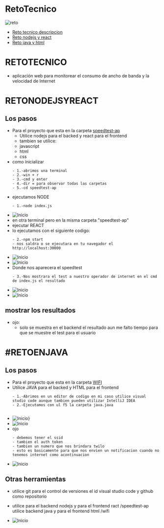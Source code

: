 # RetoTecnico
![reto](/imagenes/reto.png)
- [ Reto tecnico descripcion](#RETOTECNICO)
- [ Reto nodejs y react](#RETONODEJSYREACT)
- [ Reto java y html](#RETOENJAVA)


# RETOTECNICO
- aplicación web para monitorear el consumo de ancho de banda y la velocidad de Internet 

# RETONODEJSYREACT
## Los pasos
- Para el proyecto que esta en la carpeta [speedtest-ap](/speedtest-ap/)
    - Utilice nodejs para el backed y react para el frontend
    - tambien se utilice:
    - javascript
    - html
    - css
- como inicializar
    ```
    - 1.-abrimos una terminal
    - 2.-win + r
    - 3.-cmd y enter
    - 4.-dir = para observar todas las carpetas
    - 5.-cd speedtest-ap
    ```
- ejecutamos NODE
    ```
    - 1.-node index.js
    ```
- ![Inicio](/imagenes/node.png)
 - en otra terminal pero en la misma carpeta "speedtest-ap" 
 - ejecutar REACT
 - lo ejecutamos con el siguiente codigo:
    ```
    - 2.-npm start
    - nos saldra o se ejecutara en tu navegador el http://localhost:30000
    ```
- ![Inicio](/imagenes/npmstart.png)
- ![Inicio](/imagenes/startinf.png)
- Donde nos aparecera el speedtest
    ```
    - 3.-Nos mostrara el test a nuestro operador de internet en el cmd de index.js el resultado
    ```
- ![Inicio](/imagenes/cargarareact.png)
- ![Inicio](/imagenes/speedtest.png)

## mostrar los resultados
- ojo:
    - solo se muestra en el backend el resultado aun me falto tiempo para que se muestre el test para el usuario

# #RETOENJAVA
## Los pasos
- Para el proyecto que esta en la carpeta [WIFI](/wifi/)
- Utilice JAVA para el backed y HTML para el frontend
    ```
    - 1.-Abrimos en un editor de codigo en mi caso utilice visual studio code aunque tambien pueden utilizar IntelliJ IDEA
    - 2.-Ejecutamos con ul f5 la carpeta java.java
    ```
    ```
- ![Inicio](/imagenes/javanotifi.png)}
- ![Inicio](/imagenes/mensaje.png)
- ojo
    ```
    - debemos tener el ssid
    - tambien el auth token
    - tambien un numero que nos brindara twilo
    - esto es basicamente para que nos envien un notificacion cuando no tenemos internet como acontinuacion
    ```
- ![Inicio](/imagenes/twilio.png)

## Otras herramientas
- utilice git para el control de versiones el id visual studio code y github como repositorio
- utilice para el backend nodejs y para el frontend ract /speedtest-ap
utilice backend java y para el frontend html /wifi

- ![Inicio](/imagenes/github.png)
